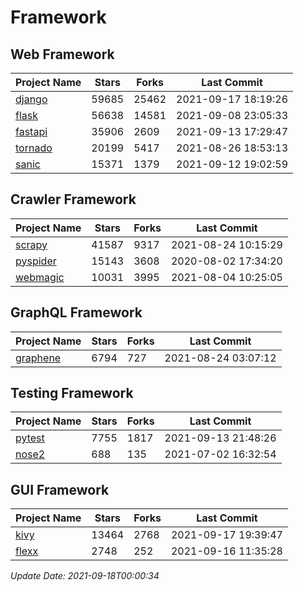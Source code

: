 # Framework

## Web Framework
| Project Name | Stars | Forks | Last Commit |
| ------------ | ----- | ----- | ----------- |
| [django](https://github.com/django/django) | 59685 | 25462 | 2021-09-17 18:19:26 |
| [flask](https://github.com/pallets/flask) | 56638 | 14581 | 2021-09-08 23:05:33 |
| [fastapi](https://github.com/tiangolo/fastapi) | 35906 | 2609 | 2021-09-13 17:29:47 |
| [tornado](https://github.com/tornadoweb/tornado) | 20199 | 5417 | 2021-08-26 18:53:13 |
| [sanic](https://github.com/sanic-org/sanic) | 15371 | 1379 | 2021-09-12 19:02:59 |

## Crawler Framework
| Project Name | Stars | Forks | Last Commit |
| ------------ | ----- | ----- | ----------- |
| [scrapy](https://github.com/scrapy/scrapy) | 41587 | 9317 | 2021-08-24 10:15:29 |
| [pyspider](https://github.com/binux/pyspider) | 15143 | 3608 | 2020-08-02 17:34:20 |
| [webmagic](https://github.com/code4craft/webmagic) | 10031 | 3995 | 2021-08-04 10:25:05 |

## GraphQL Framework
| Project Name | Stars | Forks | Last Commit |
| ------------ | ----- | ----- | ----------- |
| [graphene](https://github.com/graphql-python/graphene) | 6794 | 727 | 2021-08-24 03:07:12 |

## Testing Framework
| Project Name | Stars | Forks | Last Commit |
| ------------ | ----- | ----- | ----------- |
| [pytest](https://github.com/pytest-dev/pytest) | 7755 | 1817 | 2021-09-13 21:48:26 |
| [nose2](https://github.com/nose-devs/nose2) | 688 | 135 | 2021-07-02 16:32:54 |

## GUI Framework
| Project Name | Stars | Forks | Last Commit |
| ------------ | ----- | ----- | ----------- |
| [kivy](https://github.com/kivy/kivy) | 13464 | 2768 | 2021-09-17 19:39:47 |
| [flexx](https://github.com/flexxui/flexx) | 2748 | 252 | 2021-09-16 11:35:28 |

*Update Date: 2021-09-18T00:00:34*